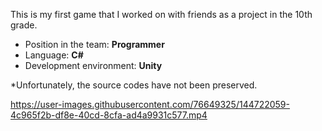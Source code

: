 This is my first game that I worked on with friends as a project in the 10th grade. 
+ Position in the team: **Programmer**
+ Language: **C#**
+ Development environment: **Unity**
 
*Unfortunately, the source codes have not been preserved.


https://user-images.githubusercontent.com/76649325/144722059-4c965f2b-df8e-40cd-8cfa-ad4a9931c577.mp4

